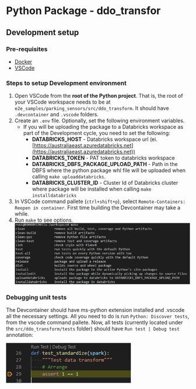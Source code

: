 # Python Package - ddo_transfor

## Development setup

### Pre-requisites

- [Docker](https://www.docker.com/)
- [VSCode](https://code.visualstudio.com/)

### Steps to setup Development environment

1. Open VSCode from the **root of the Python project**. That is, the root of your VSCode workspace needs to be at `e2e_samples/parking_sensors/src/ddo_transform`. It should have `.devcontainer` and `.vscode` folders.
2. Create an `.env` file. Optionally, set the following environment variables.
    - If you will be uploading the package to a Databricks workspace as part of the Development cycle, you need to set the following:
      - **DATABRICKS_HOST** - Databricks workspace url (ei. [https://australiaeast.azuredatabricks.net](https://australiaeast.azuredatabricks.net))
      - **DATABRICKS_TOKEN** - PAT token to databricks workspace
      - **DATABRICKS_DBFS_PACKAGE_UPLOAD_PATH** - Path in the DBFS where the python package whl file will be uploaded when calling `make uploaddatabricks`.
      - **DATABRICKS_CLUSTER_ID** - Cluster Id of Databricks cluster where package will be installed when calling `make installdatabricks`
3. In VSCode command pallete (`ctrl+shift+p`), select `Remote-Containers: Reopen in container`. First time building the Devcontainer may take a while.
4. Run `make` to see options.
    ![makefile](./docs/images/make.PNG)

### Debugging unit tests

The Devcontainer should have ms-python extension installed and .vscode all the necessary settings. All you need to do is run `Python: Discover tests`, from the vscode command pallete. Now, all tests (currently located under the `src/ddo_transform/tests` folder) should have `Run test | Debug test` annotation:

![Test annotation](./docs/images/test_annotation.PNG)
